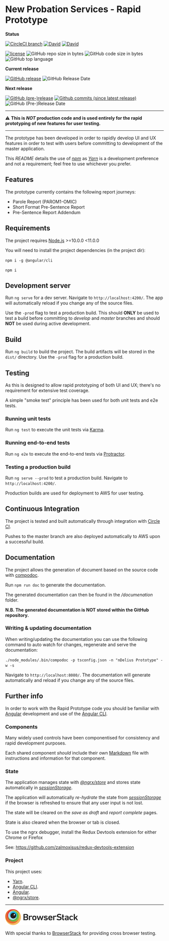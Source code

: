 # New Probation Services - Rapid Prototype

**Status**

[![CircleCI branch](https://img.shields.io/circleci/project/github/ministryofjustice/ndelius-prototype/master.svg)](https://circleci.com/gh/ministryofjustice/ndelius-prototype)
[![David](https://img.shields.io/david/ministryofjustice/ndelius-prototype.svg)](https://david-dm.org/ministryofjustice/ndelius-prototype)
[![David](https://img.shields.io/david/dev/ministryofjustice/ndelius-prototype.svg)](https://david-dm.org/ministryofjustice/ndelius-prototype?type=dev)

[![license](https://img.shields.io/github/license/ministryofjustice/ndelius-prototype.svg)](https://github.com/ministryofjustice/ndelius-prototype/blob/master/LICENSE)
![GitHub repo size in bytes](https://img.shields.io/github/repo-size/ministryofjustice/ndelius-prototype.svg)
![GitHub code size in bytes](https://img.shields.io/github/languages/code-size/ministryofjustice/ndelius-prototype.svg)
![GitHub top language](https://img.shields.io/github/languages/top/ministryofjustice/ndelius-prototype.svg)

**Current release**

[![GitHub release](https://img.shields.io/github/release/ministryofjustice/ndelius-prototype.svg)](https://github.com/ministryofjustice/ndelius-prototype/releases)
![GitHub Release Date](https://img.shields.io/github/release-date/ministryofjustice/ndelius-prototype.svg)

**Next release**

[![GitHub (pre-)release](https://img.shields.io/github/release/ministryofjustice/ndelius-prototype/all.svg)](https://github.com/ministryofjustice/ndelius-prototype/releases)
[![Github commits (since latest release)](https://img.shields.io/github/commits-since/ministryofjustice/ndelius-prototype/latest.svg)](https://github.com/ministryofjustice/ndelius-prototype/commits/master)
![GitHub (Pre-)Release Date](https://img.shields.io/github/release-date-pre/ministryofjustice/ndelius-prototype.svg)

---

:warning: **This is *NOT* production code and is used entirely for the rapid prototyping of new features for user testing.**

---

The prototype has been developed in order to rapidly develop UI and UX features in order to test with users before committing to development of the master application. 

This *README* details the use of *[npm]* as *[Yarn]* is a development preference and not a requirement; feel free to use whichever you prefer.

## Features

The prototype currently contains the following report journeys:

* Parole Report (PAROM1-OMIC)
* Short Format Pre-Sentence Report 
* Pre-Sentence Report Addendum  

## Requirements

The project requires [Node.js] >=10.0.0 <11.0.0

You will need to install the project dependencies (in the project dir):

`npm i -g @angular/cli`

`npm i`

## Development server

Run `ng serve` for a dev server. Navigate to `http://localhost:4200/`. The app will automatically reload if you change any of the source files.

Use the `-prod` flag to test a production build. This should **ONLY** be used to test a build before committing to *develop* and *master* branches and should **NOT** be used during active development.

## Build

Run `ng build` to build the project. The build artifacts will be stored in the `dist/` directory. Use the `-prod` flag for a production build.

## Testing

As this is designed to allow rapid prototyping of both UI and UX; there's no requirement for extensive test coverage.
 
A simple "smoke test" principle has been used for both unit tests and e2e tests.

### Running unit tests

Run `ng test` to execute the unit tests via [Karma].

### Running end-to-end tests

Run `ng e2e` to execute the end-to-end tests via [Protractor].

### Testing a production build

Run `ng serve --prod` to test a production build. Navigate to `http://localhost:4200/`.

Production builds are used for deployment to AWS for user testing.

## Continuous Integration

The project is tested and built automatically through integration with [Circle CI].

Pushes to the master branch are also deployed automatically to AWS upon a successful build.

## Documentation

The project allows the generation of document based on the source code with [compodoc].

Run `npm run doc` to generate the documentation.

The generated documentation can then be found in the */documenation* folder.

**N.B. The generated documentation is NOT stored within the GitHub repository.**

### Writing & updating documentation

When writing/updating the documentation you can use the following command to auto watch for changes, regenerate and serve the documentation:

`./node_modules/.bin/compodoc -p tsconfig.json -n "nDelius Prototype" -w -s`

Navigate to `http://localhost:8080/`. The documentation will generate automatically and reload if you change any of the source files.

## Further info

In order to work with the Rapid Prototype code you should be familiar with [Angular] development and use of the [Angular CLI].

### Components

Many widely used controls have been componentised for consistency and rapid development purposes.

Each shared component *should* include their own [Markdown] file with instructions and information for that component.  

### State

The application manages state with *[@ngrx/store]* and stores state automatically in *[sessionStorage]*.

The application will automatically *re-hydrate* the state from *[sessionStorage]* if the browser is refreshed to ensure that any user input is not lost.

The state will be cleared on the *save as draft* and *report complete* pages.

State is also cleared when the browser or tab is closed. 

To use the ngrx debugger, install the Redux Devtools extension for either Chrome or Firefox

See: https://github.com/zalmoxisus/redux-devtools-extension

### Project

This project uses:

* [Yarn].
* [Angular CLI].
* [Angular].
* [@ngrx/store].

---

![Browserstack](browserstack-logo.png)

With special thanks to [BrowserStack](https://www.browserstack.com) for providing cross browser testing.

[Node.js]: http://www.nodejs.org
[Karma]: https://karma-runner.github.io
[Protractor]: http://www.protractortest.org
[@ngrx/store]: https://github.com/ngrx/platform/blob/master/docs/store/README.md
[sessionStorage]: https://developer.mozilla.org/en-US/docs/Web/API/Window/sessionStorage
[Yarn]: https://yarnpkg.com
[npm]: https://npmjs.org
[Angular CLI]: https://cli.angular.io
[Angular]: https://angular.io
[compodoc]: https://compodoc.github.io/website
[Markdown]: https://daringfireball.net/projects/markdown
[Circle CI]: https://circleci.com/gh/ministryofjustice/ndelius-prototype/tree/feature%2Fe2e-tests
